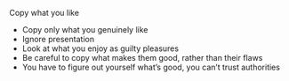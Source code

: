 Copy what you like

- Copy only what you genuinely like
- Ignore presentation
- Look at what you enjoy as guilty pleasures
- Be careful to copy what makes them good, rather than their flaws
- You have to figure out yourself what’s good, you can’t trust authorities

